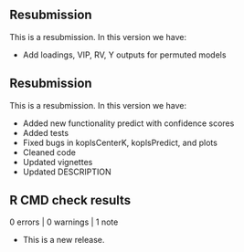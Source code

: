 ## Resubmission
This is a resubmission. In this version we have:
* Add loadings, VIP, RV, Y outputs for permuted models

## Resubmission
This is a resubmission. In this version we have:

* Added new functionality predict with confidence scores
* Added tests
* Fixed bugs in koplsCenterK, koplsPredict, and plots
* Cleaned code
* Updated vignettes
* Updated DESCRIPTION

## R CMD check results

0 errors | 0 warnings | 1 note

* This is a new release.
